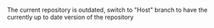 The current repository is outdated, switch to "Host" branch to have the currently up to date version of the repository
